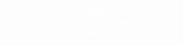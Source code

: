 <!DOCTYPE html>
<html>
    <head>
        <title>Personaje - Ejemplo</title>
        <style>
            html, body { margin: 0; padding: 0; overflow: hidden; }
            #info {
                position: absolute;
                padding: 10px;
                width: 100%;
                text-align: center;
                color: #FFFFFF;
            }
        </style>
    </head>
    <body>
        <div id="info">ARANIA<br/>
            Usar flecha arriba y abajo para trasladar.<br/>
            Usar flechas laterales para rotar.<br/>
        </div>
    <script src="js/three.min.js"></script>
    <script>
		var degree = Math.PI/180;
		var scene, aspect, camera, renderer;
		var geometry1, geometry2;
		var hips;
		var rightFoot;
		var leftFoot;
		var startTime = Date.now();
		
		//var axesHelper1 = new THREE.AxesHelper( 1 );
				
		var upArrow = false;
		var downArrow = false;
		var leftArrow = false;
		var rightArrow = false;
		var scaleUp = false;
		var scaleDown = false;
		var xAxis = true;
		var yAxis = false;
		var zAxis = false;
		
		var thetaSum=0;
		var positivo=false;
		
		init();
		animate();


    var light = new THREE.AmbientLight(0xffffff, 0.5);
    scene.add(light);

    var light2 = new THREE.PointLight(0xffffff, 0.5);
    scene.add(light2);
	
		function init(){
			scene = new THREE.Scene();
			aspect = window.innerWidth / window.innerHeight;
			camera = new THREE.PerspectiveCamera( 45, aspect, 0.1, 1000);
			renderer = new THREE.WebGLRenderer();
			renderer.setSize( window.innerWidth, window.innerHeight );
			document.body.appendChild( renderer.domElement );
				  			
			//EVENTOS DE TECLADO
			
			var onKeyDown = function ( event ) {
				switch ( event.keyCode ) {
					case 38: // TRASLADAR ADELANTE
						upArrow = true;
						break;
					case 40: // TRASLADAR ATRÁS
						downArrow = true;
						break;
					case 37: // ROTAR CW
						leftArrow = true;
						break;
					case 39: // ROTAR CCW
						rightArrow = true;
						break;
				}
			};	  
		  			
			var onKeyUp = function ( event ) {
				switch ( event.keyCode ) {
					case 38: // TRASLADAR
						upArrow = false;
						break;
					case 40: // TRASLADAR
						downArrow = false;
						break;
					case 37: // ROTAR CW
						leftArrow = false;
						break;
					case 39: // ROTAR CCW
						rightArrow = false;
						break;

				}
			};	  	
			
			document.addEventListener( 'keydown', onKeyDown, false );
			document.addEventListener( 'keyup', onKeyUp, false );
			
			//ELEMENTOS DE ESCENA
							  
			var size = 10;
			var arrowSize = 1;
			var divisions = size;
			var origin = new THREE.Vector3( 0, 0, 0 );
			var x = new THREE.Vector3( 1, 0, 0 );
			var y = new THREE.Vector3( 0, 1, 0 );
		  	var z = new THREE.Vector3( 0, 0, 1 );
			var color1 = new THREE.Color( 0xFFFFFF );
		  	var color2 = new THREE.Color( 0x333333 );
		  	var colorR = new THREE.Color( 0xAA0000 );
		  	var colorG = new THREE.Color( 0x00AA00 );
		  	var colorB = new THREE.Color( 0x0000AA );
			var colorRd = new THREE.Color( 0xAA6666 );
		  	var colorGd = new THREE.Color( 0x66AA66 );
		  	var colorBd = new THREE.Color( 0x6666AA );
		  
		  	//CREAR LAS GRILLAS PARA EL ESCENARIO
		  	var axesHelper1 = new THREE.AxesHelper( size/10 );
			var axesHelper2 = new THREE.AxesHelper( size/10 );
			var axesHelper3 = new THREE.AxesHelper( size/10 );
		  	var gridHelperXY = new THREE.GridHelper( size, divisions, color1, color1);
		  	var gridHelperXZ = new THREE.GridHelper( size, divisions, color2, color2 );
		  	var gridHelperYZ = new THREE.GridHelper( size, divisions, color2, color2 );
            
            //ROTARLAS PARA QUE QUEDEN EN EL ESPACIO ADECUADO
            gridHelperXY.rotateOnWorldAxis ( x, THREE.Math.degToRad(90) );
            gridHelperXZ.rotateOnWorldAxis ( y, THREE.Math.degToRad(90) );
            gridHelperYZ.rotateOnWorldAxis ( z, THREE.Math.degToRad(90) );
            
            //CREAR LAS FLECHAS QUE INDICAN LOS EJES DE COORDENADAS 3D
            var arrowX = new THREE.ArrowHelper( x, origin, arrowSize, colorR );
            var arrowY = new THREE.ArrowHelper( y, origin, arrowSize, colorG );
            var arrowZ = new THREE.ArrowHelper( z, origin, arrowSize, colorB );
			
			//CREAR LAS GEOMETRÍAS


			var geometry = new THREE.BoxBufferGeometry( 0.2, 0.2, 0.2 );



			var points = [];
    			for ( var i = 0; i < 10; i ++ ) {
      			  points.push( new THREE.Vector2( Math.sin(i * 0.2) + 0.2, (i) * .5) );
   			 }
			geometry1 = new THREE.LatheGeometry( points );
			var material = new THREE.MeshLambertMaterial( { color: 0xFFFFFF } );
			var lathe = new THREE.Mesh( geometry1, material );
			lathe.rotation.x = 270*degree;
			lathe.position.z = 3;

			
			
			//CREAR LOS MATERIALES
			var material = new THREE.MeshLambertMaterial( { color: color1, vertexColors: THREE.FaceColors } );
			
			//CREAR LOS OBJETOS

			hips = new THREE.Mesh( geometry, material );
			hips.add(lathe);
			
			// CABEZA, OJOS Y COLA

			var geometry = new THREE.SphereGeometry( 1, 32, 32 );
			var material = new THREE.MeshLambertMaterial( {color: 0xFFFFFF } );
			sphere = new THREE.Mesh( geometry, material );
			sphere.position.z = 3;
			hips.add(sphere);



			var geometry = new THREE.SphereGeometry( 0.2, 32, 32 );
			var material = new THREE.MeshLambertMaterial( {color: 0x000000 } );
			sphere1 = new THREE.Mesh( geometry, material );
			sphere1.position.z = 4;
			hips.add(sphere1);


			var geometry = new THREE.SphereGeometry( 0.1, 32, 32 );
			var material = new THREE.MeshLambertMaterial( {color: 0x000000 } );
			sphere3 = new THREE.Mesh( geometry, material );
			sphere3.position.z = 4;
			sphere3.position.y = .5;	
			sphere3.position.x = -.3;
			hips.add(sphere3);


			var geometry = new THREE.SphereGeometry( 0.1, 32, 32 );
			var material = new THREE.MeshLambertMaterial( {color: 0x000000 } );
			sphere4 = new THREE.Mesh( geometry, material );
			sphere4.position.z = 4;
			sphere4.position.y = .5;
			sphere4.position.x = .3;
			hips.add(sphere4);


			var geometry = new THREE.SphereGeometry( 1.5, 32, 32 );
			var material = new THREE.MeshLambertMaterial( {color: 0xFFFFFF } );
			sphere2 = new THREE.Mesh( geometry, material );
			sphere2.position.z = -2;
			hips.add(sphere2);


			//PATAS


			geometry2 = new THREE.CylinderGeometry( .2, .2, 1, 32 );
			for ( var i = 0; i < geometry2.faces.length; i++) { 
				if( geometry2.faces[i].normal.y != 0) { 
					geometry2.faces[i].color = colorGd; 
				} 
			}
			
			leftLeg = new THREE.Mesh( geometry2, material ); //CILINDRO
			leftLeg2 = new THREE.Mesh( geometry2, material ); //CILINDRO
			leftLeg3 = new THREE.Mesh( geometry2, material ); //CILINDRO
			leftLeg4 = new THREE.Mesh( geometry2, material ); //CILINDRO
			leftLeg5 = new THREE.Mesh( geometry2, material ); //CILINDRO
			leftLeg6 = new THREE.Mesh( geometry2, material ); //CILINDRO
			leftLeg7 = new THREE.Mesh( geometry2, material ); //CILINDRO
			leftLeg8 = new THREE.Mesh( geometry2, material ); //CILINDRO

			rightLeg = new THREE.Mesh( geometry2, material ); //CILINDRO
			rightLeg2 = new THREE.Mesh( geometry2, material ); //CILINDRO
			rightLeg3 = new THREE.Mesh( geometry2, material ); //CILINDRO
			rightLeg4 = new THREE.Mesh( geometry2, material ); //CILINDRO
			rightLeg5 = new THREE.Mesh( geometry2, material ); //CILINDRO
			rightLeg6 = new THREE.Mesh( geometry2, material ); //CILINDRO
			rightLeg7 = new THREE.Mesh( geometry2, material ); //CILINDRO
			rightLeg8 = new THREE.Mesh( geometry2, material ); //CILINDRO

			
			axesHelper1 = new THREE.AxesHelper( 1 );
			axesHelper2 = new THREE.AxesHelper( 1 );
			axesHelper3 = new THREE.AxesHelper( 1 );
			axesHelper4 = new THREE.AxesHelper( 1 );
			axesHelper5 = new THREE.AxesHelper( 1 );
			axesHelper6 = new THREE.AxesHelper( 1 );
			axesHelper7 = new THREE.AxesHelper( 1 );
			axesHelper8 = new THREE.AxesHelper( 1 );
			
			
			leftLeg.applyMatrix( new THREE.Matrix4().makeTranslation(1.1,.2,2) );
			axesHelper1.applyMatrix( new THREE.Matrix4().makeTranslation(0,-.75,0) );
			leftLeg2.applyMatrix( new THREE.Matrix4().makeTranslation(.2,-.2,0) );

			leftLeg3.applyMatrix( new THREE.Matrix4().makeTranslation(1.2,.2,1) );
			axesHelper2.applyMatrix( new THREE.Matrix4().makeTranslation(0,-.75,0) );
			leftLeg4.applyMatrix( new THREE.Matrix4().makeTranslation(.2,-.2,0) );

			leftLeg5.applyMatrix( new THREE.Matrix4().makeTranslation(1.3,.2,0) );
			axesHelper3.applyMatrix( new THREE.Matrix4().makeTranslation(0,-.75,0) );
			leftLeg6.applyMatrix( new THREE.Matrix4().makeTranslation(.3,-.1,0) );

			leftLeg7.applyMatrix( new THREE.Matrix4().makeTranslation(1.4,.2,-1) );
			axesHelper4.applyMatrix( new THREE.Matrix4().makeTranslation(0,-.75,0) );
			leftLeg8.applyMatrix( new THREE.Matrix4().makeTranslation(.2,-.2,0) );



			rightLeg.applyMatrix( new THREE.Matrix4().makeTranslation(-.5,1,2) );
			axesHelper5.applyMatrix( new THREE.Matrix4().makeTranslation(0,-.8,0) );
			rightLeg2.applyMatrix( new THREE.Matrix4().makeTranslation(.2,-.1,0) );

			rightLeg3.applyMatrix( new THREE.Matrix4().makeTranslation(-.8,1,1) );
			axesHelper6.applyMatrix( new THREE.Matrix4().makeTranslation(0,-.75,0) );
			rightLeg4.applyMatrix( new THREE.Matrix4().makeTranslation(.2,-.1,0) );

			rightLeg5.applyMatrix( new THREE.Matrix4().makeTranslation(-1,1,0) );
			axesHelper7.applyMatrix( new THREE.Matrix4().makeTranslation(0,-.75,0) );
			rightLeg6.applyMatrix( new THREE.Matrix4().makeTranslation(.2,-.1,0) );

			rightLeg7.applyMatrix( new THREE.Matrix4().makeTranslation(-1.2,1,-1) );
			axesHelper8.applyMatrix( new THREE.Matrix4().makeTranslation(0,-.75,0) );
			rightLeg8.applyMatrix( new THREE.Matrix4().makeTranslation(.2,-.1,0) );

			
			hips.add(leftLeg);
			leftLeg.add(axesHelper1);			
			axesHelper1.add(leftLeg2);

			hips.add(leftLeg3);
			leftLeg3.add(axesHelper2);			
			axesHelper2.add(leftLeg4);

			hips.add(leftLeg5);
			leftLeg5.add(axesHelper3);			
			axesHelper3.add(leftLeg6);

			hips.add(leftLeg7);
			leftLeg7.add(axesHelper4);			
			axesHelper4.add(leftLeg8);



			hips.add(rightLeg);
			rightLeg.add(axesHelper5);			
			axesHelper5.add(rightLeg2);

			hips.add(rightLeg3);
			rightLeg3.add(axesHelper6);			
			axesHelper6.add(rightLeg4);

			hips.add(rightLeg5);
			rightLeg5.add(axesHelper7);			
			axesHelper7.add(rightLeg6);

			hips.add(rightLeg7);
			rightLeg7.add(axesHelper8);			
			axesHelper8.add(rightLeg8);

			


			leftLeg.rotation.y = 180*degree;
			leftLeg.rotation.z = -90*degree;
			leftLeg2.rotation.z = 20*degree;


			leftLeg3.rotation.y = 180*degree;
			leftLeg3.rotation.z = -90*degree;
			leftLeg4.rotation.z = 20*degree;

			leftLeg5.rotation.y = 180*degree;
			leftLeg5.rotation.z = -90*degree;
			leftLeg6.rotation.z = 20*degree;

			leftLeg7.rotation.y = 180*degree;
			leftLeg7.rotation.z = -90*degree;
			leftLeg8.rotation.z = 20*degree;


			rightLeg.rotation.z = 230*degree;
			rightLeg2.rotation.z = 20*degree;

			rightLeg3.rotation.z = 230*degree;
			rightLeg4.rotation.z = 20*degree;

			rightLeg5.rotation.z = 230*degree;
			rightLeg6.rotation.z = 20*degree;

			rightLeg7.rotation.z = 230*degree;
			rightLeg8.rotation.z = 20*degree;

		
		  	//AGREGAR A LA ESCENA
            		scene.add( gridHelperXZ );
		  	scene.add( arrowX );	
		  	scene.add( arrowY );	
		  	scene.add( arrowZ );	
			scene.add( hips );

		
			
			
			//MOVER LA CAMARA
			camera.position.x = 10;
			camera.position.y = 3;	 
		  	camera.position.z = 10;			
		  	camera.lookAt( origin );
			
			renderer.render( scene, camera );
			}
    
    function animate() {
        render();
        requestAnimationFrame( animate );
    }
    
    function render(){
        var dtime = Date.now()-startTime;
		var tx=0, ty=0, tz=0;	//Variables para traslacion
		var sc = 1;				//Variable para escala
		var theta=0;			//Variable para ángulo de rotacion de piernas
		var sigma=0;			//Variable para ángulo de rotación de caderas
		
		if(thetaSum>=40*Math.PI/180)
			positivo = false;
		if(thetaSum<= 0*Math.PI/180)
			positivo = true;
		
		if(upArrow) {
			tx=0; ty=0; tz=.1;
			if(positivo)
				theta = .05;
			else
				theta = -.05;
		}
		if(downArrow) {
			tx=0; ty=0; tz=-.1;
			if(positivo)
				theta = .05;
			else
				theta = -.05;
		}
		thetaSum+=theta;
		
		if(rightArrow)
			sigma = -.1;
		if(leftArrow)
			sigma = .1;
		
		//MATRIZ DE TRASLACIÓN
		var t = new THREE.Matrix4();
		t.set( 	1, 0, 0, tx,
				0, 1, 0, ty, 
				0, 0, 1, tz,
				0, 0, 0, 1	);
		
		hips.matrix.multiply(t); 	//APLICAR LA TRASLACIÓN A NIVEL LOCAL
		
		//ROTACIONES
		var ct1 = Math.cos(theta);
		var ct2 = Math.cos(-theta);
		var cs = Math.cos(sigma);
		var st1 = Math.sin(theta);
		var st2 = Math.sin(-theta);
		var ss = Math.sin(sigma);
		var r = new THREE.Matrix4();
		var r1 = new THREE.Matrix4();
		var r2 = new THREE.Matrix4();

		//MATRIZ DE ROTACIÓN EN EJE Y
		r.set( 	   cs,  0, ss, 0,
					0,  1,  0, 0, 
				  -ss,  0, cs, 0,
					0,  0,  0, 1 );	
		//MATRICES DE ROTACIÓN EN EJE LOCAL DE PIERNAS	
		r1.set( 	ct1,  -st1,  0, 0,
					st1, ct1, 0, 0, 
					0, 0, 1, 0,
					0,  0,  0, 1 );								
		
		//ROTACION EN UN EJE PARALELO
		var tempMatrix = new THREE.Matrix4();
		tempMatrix.copyPosition( hips.matrix );
		hips.applyMatrix( new THREE.Matrix4().getInverse(tempMatrix) );
		hips.applyMatrix(r);
		hips.applyMatrix(tempMatrix );

		leftLeg.applyMatrix(r1);
		leftLeg3.applyMatrix(r1);
		leftLeg5.applyMatrix(r1);
		leftLeg7.applyMatrix(r1);

		rightLeg.applyMatrix(r1);
		rightLeg3.applyMatrix(r1);
		rightLeg5.applyMatrix(r1);
		rightLeg7.applyMatrix(r1);
		
		//ROTACION EN UN EJE PARALELO
		/*var tempMatrix2 = new THREE.Matrix4();
		tempMatrix2.copyPosition( axesHelper1.matrix );
		leftLeg2.applyMatrix( new THREE.Matrix4().getInverse(tempMatrix2) );*/

		leftLeg2.applyMatrix(r1);
		leftLeg4.applyMatrix(r1);
		leftLeg6.applyMatrix(r1);
		leftLeg8.applyMatrix(r1);

		rightLeg2.applyMatrix(r1);
		rightLeg4.applyMatrix(r1);
		rightLeg6.applyMatrix(r1);
		rightLeg8.applyMatrix(r1);
			
        camera.lookAt( 0, 0, 0 );
        renderer.render( scene, camera );
    }
    </script>
  </body>
</html>
